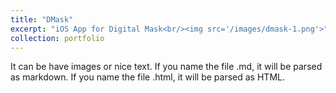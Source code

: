 ```yaml
---
title: "DMask"
excerpt: "iOS App for Digital Mask<br/><img src='/images/dmask-1.png'>"
collection: portfolio
---
```


It can be have images or nice text. If you name the file .md, it will be parsed as markdown. If you name the file .html, it will be parsed as HTML. 
